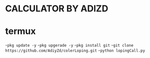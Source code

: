 # CALCULATOR BY ADIZD

# termux 
-`pkg update -y`
-`pkg upgerade -y`
-`pkg install git`
-`git clone https://github.com/AdiyZd/colerLoping.git`
-`python lopingCall.py`
